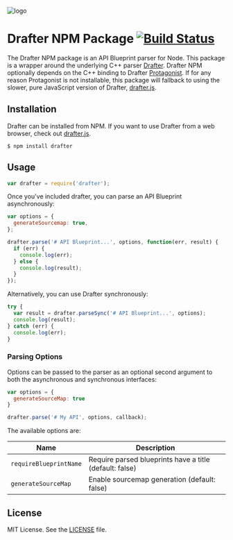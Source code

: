 ![logo](https://raw.github.com/apiaryio/api-blueprint/master/assets/logo_apiblueprint.png)

# Drafter NPM Package [![Build Status](https://travis-ci.org/apiaryio/drafter-npm.svg?branch=master)](https://travis-ci.org/apiaryio/drafter-npm)

The Drafter NPM package is an API Blueprint parser for Node. This package is a
wrapper around the underlying C++ parser
[Drafter](https://github.com/apiaryio/drafter). Drafter NPM optionally depends
on the C++ binding to Drafter
[Protagonist](https://github.com/apiaryio/protagonist). If for any reason
Protagonist is not installable, this package will fallback to using the slower,
pure JavaScript version of Drafter,
[drafter.js](https://github.com/apiaryio/drafter.js).

## Installation

Drafter can be installed from NPM. If you want to use Drafter from a web
browser, check out [drafter.js](https://github.com/apiaryio/drafter.js).

```shell
$ npm install drafter
```

## Usage

```js
var drafter = require('drafter');
```

Once you've included drafter, you can parse an API Blueprint asynchronously:

```js
var options = {
  generateSourcemap: true,
};

drafter.parse('# API Blueprint...', options, function(err, result) {
  if (err) {
    console.log(err);
  } else {
    console.log(result);
  }
});
```

Alternatively, you can use Drafter synchronously:

```js
try {
  var result = drafter.parseSync('# API Blueprint...', options);
  console.log(result);
} catch (err) {
  console.log(err);
}
```

### Parsing Options

Options can be passed to the parser as an optional second argument to both the
asynchronous and synchronous interfaces:

```js
var options = {
  generateSourceMap: true
}

drafter.parse('# My API', options, callback);
```

The available options are:

Name                   | Description
---------------------- | ----------------------------------------------------------
`requireBlueprintName` | Require parsed blueprints have a title (default: false)
`generateSourceMap`    | Enable sourcemap generation (default: false)

## License

MIT License. See the [LICENSE](LICENSE) file.
